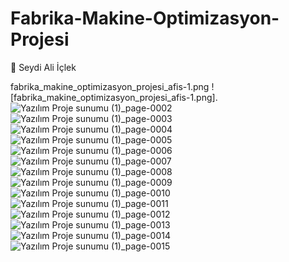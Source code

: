 # Fabrika-Makine-Optimizasyon-Projesi

:rocket: Seydi Ali İçlek

fabrika_makine_optimizasyon_projesi_afis-1.png
![fabrika_makine_optimizasyon_projesi_afis-1.png].
![Yazılım Proje sunumu (1)_page-0002](https://github.com/user-attachments/assets/6ff483bb-ee6c-4d70-be86-cbb83161274e)
![Yazılım Proje sunumu (1)_page-0003](https://github.com/user-attachments/assets/ea65732c-5ab7-4c38-a1f9-3a8dab15c012)
![Yazılım Proje sunumu (1)_page-0004](https://github.com/user-attachments/assets/b1a82258-324c-4acb-b9ff-3ee80e37c592)
![Yazılım Proje sunumu (1)_page-0005](https://github.com/user-attachments/assets/8e129494-3fe6-49ef-9333-2da3e26e8e03)
![Yazılım Proje sunumu (1)_page-0006](https://github.com/user-attachments/assets/eaf2e381-4a96-4e5c-808a-e8332ea74c31)
![Yazılım Proje sunumu (1)_page-0007](https://github.com/user-attachments/assets/753c1dd3-3e68-47c8-afe6-36130f9d2368)
![Yazılım Proje sunumu (1)_page-0008](https://github.com/user-attachments/assets/9b4902aa-ec7b-4da5-bfae-b5ece5055b70)
![Yazılım Proje sunumu (1)_page-0009](https://github.com/user-attachments/assets/1c7b3bde-3123-4d70-90fa-8c5f7e6eae4b)
![Yazılım Proje sunumu (1)_page-0010](https://github.com/user-attachments/assets/792da209-1f39-4776-ac2c-0aed52292228)
![Yazılım Proje sunumu (1)_page-0011](https://github.com/user-attachments/assets/d6514c77-5518-489f-be9f-85595d5110cb)
![Yazılım Proje sunumu (1)_page-0012](https://github.com/user-attachments/assets/d482edf7-c2ea-46e7-a5db-c6248cda5c01)
![Yazılım Proje sunumu (1)_page-0013](https://github.com/user-attachments/assets/8e82b4b1-95c4-446b-acc7-f0dfc2a18f76)
![Yazılım Proje sunumu (1)_page-0014](https://github.com/user-attachments/assets/8505057d-3cf7-43fb-a7ce-82378ecfd2ae)
![Yazılım Proje sunumu (1)_page-0015](https://github.com/user-attachments/assets/773737ce-00fd-4c8f-bd36-8b91be65c072)
